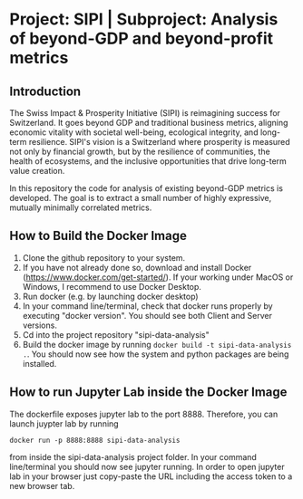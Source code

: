 # Project: SIPI | Subproject: Analysis of beyond-GDP and beyond-profit metrics

## Introduction
The Swiss Impact & Prosperity Initiative (SIPI) is reimagining success for Switzerland. It goes beyond GDP and traditional business metrics, aligning economic vitality with societal well-being, ecological integrity, and long-term resilience. SIPI's vision is a Switzerland where prosperity is measured not only by financial growth, but by the resilience of communities, the health of ecosystems, and the inclusive opportunities that drive long-term value creation.

In this repository the code for analysis of existing beyond-GDP metrics is developed. The goal is to extract a small number of highly expressive, mutually minimally correlated metrics.

## How to Build the Docker Image

1. Clone the github repository to your system.
2. If you have not already done so, download and install Docker (https://www.docker.com/get-started/). If your working under MacOS or Windows, I recommend to use Docker Desktop.
3. Run docker (e.g. by launching docker desktop)
4. In your command line/terminal, check that docker runs properly by executing "docker version". You should see both Client and Server versions.
5. Cd into the project repository "sipi-data-analysis"
6. Build the docker image by running ```docker build -t sipi-data-analysis .```. You should now see how the system and python packages are being installed.

## How to run Jupyter Lab inside the Docker Image
The dockerfile exposes jupyter lab to the port 8888. Therefore, you can launch juypter lab by running

```docker run -p 8888:8888 sipi-data-analysis```

from inside the sipi-data-analysis project folder. In your command line/terminal you should now see jupyter running. In order to open jupyter lab in your browser just copy-paste the URL including the access token to a new browser tab.
